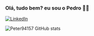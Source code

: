 ### Olá, tudo bem? eu sou o Pedro 👋😄


[![LinkedIn](https://img.shields.io/badge/LinkedIn-0077B5?style=for-the-badge&logo=linkedin&logoColor=white)](https://www.linkedin.com/in/pedro-l-57bb93168?utm_source=share&utm_campaign=share_via&utm_content=profile&utm_medium=android_app) 

![Peter94157 GitHub stats](https://github-readme-stats.vercel.app/api?username=Peter94157&show_icons=true&theme=radical)

<!--
**Peter94157/Peter94157** is a ✨ _special_ ✨ repository because its `README.md` (this file) appears on your GitHub profile.

Here are some ideas to get you started:

- 🔭 I’m currently working on ...
- 🌱 I’m currently learning ...
- 👯 I’m looking to collaborate on ...
- 🤔 I’m looking for help with ...
- 💬 Ask me about ...
- 📫 How to reach me: ...
- 😄 Pronouns: ...
- ⚡ Fun fact: ...
-->
